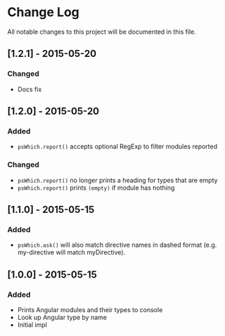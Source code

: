 # Change Log

All notable changes to this project will be documented in this file.

## [1.2.1] - 2015-05-20
### Changed

- Docs fix

## [1.2.0] - 2015-05-20
### Added

- `psWhich.report()` accepts optional RegExp to filter modules reported

### Changed

- `psWhich.report()` no longer prints a heading for types that are empty
- `psWhich.report()` prints `(empty)` if module has nothing

## [1.1.0] - 2015-05-15
### Added

- `psWhich.ask()` will also match directive names in dashed format (e.g. my-directive will match myDirective).

## [1.0.0] - 2015-05-15
### Added

- Prints Angular modules and their types to console
- Look up Angular type by name
- Initial impl
